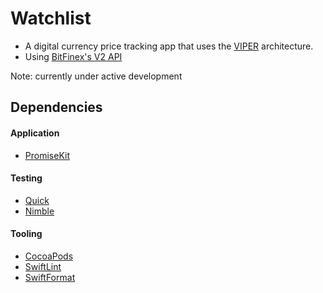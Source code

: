 # Watchlist
- A digital currency price tracking app that uses the [VIPER](https://www.objc.io/issues/13-architecture/viper/) architecture. 
- Using [BitFinex's V2 API](https://docs.bitfinex.com/v2/docs) 

Note: currently under active development

## Dependencies
#### Application
  - [PromiseKit](https://github.com/mxcl/PromiseKit)
#### Testing
  - [Quick](https://github.com/Quick/Quick)
  - [Nimble](https://github.com/Quick/Nimble)
#### Tooling
  - [CocoaPods](https://github.com/CocoaPods/CocoaPods)
  - [SwiftLint](https://github.com/realm/SwiftLint)
  - [SwiftFormat](https://github.com/nicklockwood/SwiftFormat)
